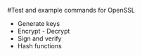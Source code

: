 #Test and example commands for OpenSSL

- Generate keys
- Encrypt - Decrypt
- Sign and verify
- Hash functions